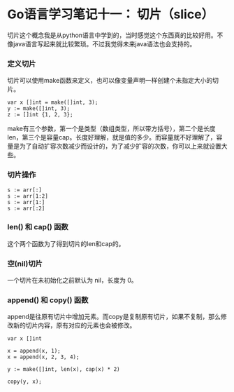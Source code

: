 Go语言学习笔记十一： 切片（slice）
==============

切片这个概念我是从python语言中学到的，当时感觉这个东西真的比较好用。不像java语言写起来就比较繁琐。不过我觉得未来java语法也会支持的。

### 定义切片

切片可以使用make函数来定义，也可以像变量声明一样创建个未指定大小的切片。

```
var x []int = make([]int, 3);
y := make([]int, 3);
z := []int {1, 2, 3};
```
make有三个参数，第一个是类型（数组类型，所以带方括号），第二个是长度len，第三个是容量cap。长度好理解，就是值的多少。而容量就不好理解了，容量是为了自动扩容次数减少而设计的，为了减少扩容的次数，你可以上来就设置大些。

### 切片操作

```
s := arr[:]
s := arr[1:2]
s := arr[1:]
s := arr[:2]
```

### len() 和 cap() 函数
这个两个函数为了得到切片的len和cap的。


### 空(nil)切片
一个切片在未初始化之前默认为 nil，长度为 0。


### append() 和 copy() 函数
append是往原有切片中增加元素。而copy是复制原有切片，如果不复制，那么修改新的切片内容，原有对应的元素也会被修改。
```
var x []int

x = append(x, 1);
x = append(x, 2, 3, 4);

y := make([]int, len(x), cap(x) * 2)

copy(y, x);
```




